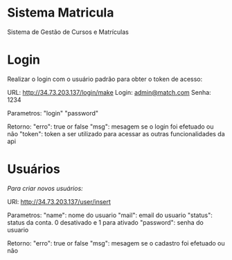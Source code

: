 # Sistema Matricula
 
 Sistema de Gestão de Cursos e Matrículas
 
# Login
 
 Realizar o login com o usuário padrão para obter o token de acesso:
 
 URL: http://34.73.203.137/login/make
 Login: admin@match.com
 Senha: 1234

 Parametros: 
 "login"
 "password"
 
 Retorno:
 "erro": true or false
 "msg": mesagem se o login foi efetuado ou não
 "token": token a ser utilizado para acessar as outras funcionalidades da api
 
 
 # Usuários
 
 *Para criar novos usuários:*
 
 URl: http://34.73.203.137/user/insert
 
 Parametros: 
 "name": nome do usuario
 "mail": email do usuario
 "status": status da conta. 0 desativado e 1 para ativado
 "password": senha do usuario
 
 Retorno:
 "erro": true or false
 "msg": mesagem se o cadastro foi efetuado ou não
 
 

